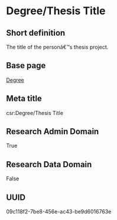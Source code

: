 # Degree/Thesis Title
## Short definition
The title of the personâ€™s thesis project.
## Base page
[Degree](../../Objects/Degree.md)
## Meta title
csr:Degree/Thesis Title
## Research Admin Domain
True
## Research Data Domain
False
## UUID
09c118f2-7be8-456e-ac43-be9d6016763e
